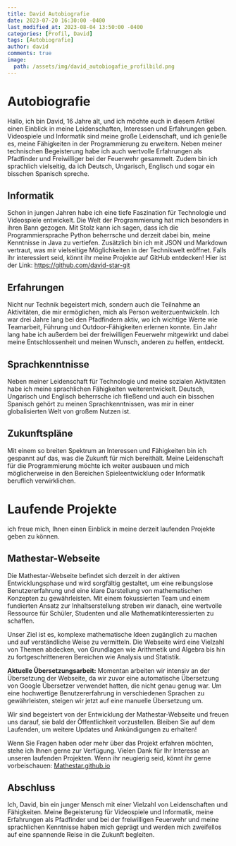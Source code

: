 ```yaml
---
title: David Autobiografie
date: 2023-07-20 16:30:00 -0400
last_modified_at: 2023-08-04 13:50:00 -0400
categories: [Profil, David]
tags: [Autobiografie]
author: david
comments: true
image:
  path: /assets/img/david_autobiogafie_profilbild.png
---
```


# Autobiografie

Hallo, ich bin David, 16 Jahre alt, und ich möchte euch in diesem Artikel einen Einblick in meine Leidenschaften, Interessen und Erfahrungen geben. Videospiele und Informatik sind meine große Leidenschaft, und ich genieße es, meine Fähigkeiten in der Programmierung zu erweitern. Neben meiner technischen Begeisterung habe ich auch wertvolle Erfahrungen als Pfadfinder und Freiwilliger bei der Feuerwehr gesammelt. Zudem bin ich sprachlich vielseitig, da ich Deutsch, Ungarisch, Englisch und sogar ein bisschen Spanisch spreche.

## Informatik

Schon in jungen Jahren habe ich eine tiefe Faszination für Technologie und Videospiele entwickelt. Die Welt der Programmierung hat mich besonders in ihren Bann gezogen. Mit Stolz kann ich sagen, dass ich die Programmiersprache Python beherrsche und derzeit dabei bin, meine Kenntnisse in Java zu vertiefen. Zusätzlich bin ich mit JSON und Markdown vertraut, was mir vielseitige Möglichkeiten in der Technikwelt eröffnet.
Falls ihr interessiert seid, könnt ihr meine Projekte auf GitHub entdecken! Hier ist der Link: <https://github.com/david-star-git>

## Erfahrungen

Nicht nur Technik begeistert mich, sondern auch die Teilnahme an Aktivitäten, die mir ermöglichen, mich als Person weiterzuentwickeln. Ich war drei Jahre lang bei den Pfadfindern aktiv, wo ich wichtige Werte wie Teamarbeit, Führung und Outdoor-Fähigkeiten erlernen konnte. Ein Jahr lang habe ich außerdem bei der freiwilligen Feuerwehr mitgewirkt und dabei meine Entschlossenheit und meinen Wunsch, anderen zu helfen, entdeckt.

## Sprachkenntnisse

Neben meiner Leidenschaft für Technologie und meine sozialen Aktivitäten habe ich meine sprachlichen Fähigkeiten weiterentwickelt. Deutsch, Ungarisch und Englisch beherrsche ich fließend und auch ein bisschen Spanisch gehört zu meinen Sprachkenntnissen, was mir in einer globalisierten Welt von großem Nutzen ist.

## Zukunftspläne

Mit einem so breiten Spektrum an Interessen und Fähigkeiten bin ich gespannt auf das, was die Zukunft für mich bereithält. Meine Leidenschaft für die Programmierung möchte ich weiter ausbauen und mich möglicherweise in den Bereichen Spieleentwicklung oder Informatik beruflich verwirklichen.

# Laufende Projekte

ich freue mich, Ihnen einen Einblick in meine derzeit laufenden Projekte geben zu können.

## Mathestar-Webseite 

Die Mathestar-Webseite befindet sich derzeit in der aktiven Entwicklungsphase und wird sorgfältig gestaltet, um eine reibungslose Benutzererfahrung und eine klare Darstellung von mathematischen Konzepten zu gewährleisten. Mit einem fokussierten Team und einem fundierten Ansatz zur Inhaltserstellung streben wir danach, eine wertvolle Ressource für Schüler, Studenten und alle Mathematikinteressierten zu schaffen.

Unser Ziel ist es, komplexe mathematische Ideen zugänglich zu machen und auf verständliche Weise zu vermitteln. Die Webseite wird eine Vielzahl von Themen abdecken, von Grundlagen wie Arithmetik und Algebra bis hin zu fortgeschritteneren Bereichen wie Analysis und Statistik.

**Aktuelle Übersetzungsarbeit:**
Momentan arbeiten wir intensiv an der Übersetzung der Webseite, da wir zuvor eine automatische Übersetzung von Google Übersetzer verwendet hatten, die nicht genau genug war. Um eine hochwertige Benutzererfahrung in verschiedenen Sprachen zu gewährleisten, steigen wir jetzt auf eine manuelle Übersetzung um.

Wir sind begeistert von der Entwicklung der Mathestar-Webseite und freuen uns darauf, sie bald der Öffentlichkeit vorzustellen. Bleiben Sie auf dem Laufenden, um weitere Updates und Ankündigungen zu erhalten!

Wenn Sie Fragen haben oder mehr über das Projekt erfahren möchten, stehe ich Ihnen gerne zur Verfügung. Vielen Dank für Ihr Interesse an unseren laufenden Projekten. Wenn ihr neugierig seid, könnt ihr gerne vorbeischauen: [Mathestar.github.io](https://mathestar.github.io/)

## Abschluss

Ich, David, bin ein junger Mensch mit einer Vielzahl von Leidenschaften und Fähigkeiten. Meine Begeisterung für Videospiele und Informatik, meine Erfahrungen als Pfadfinder und bei der freiwilligen Feuerwehr und meine sprachlichen Kenntnisse haben mich geprägt und werden mich zweifellos auf eine spannende Reise in die Zukunft begleiten.

